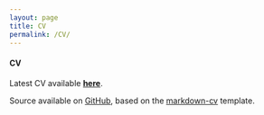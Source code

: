 ```yaml
---
layout: page
title: CV
permalink: /CV/
---
```


#### CV

Latest CV available **[here](https://lowiejiang.github.io/CV)**.

Source available on [GitHub](https://github.com/csianglim/markdown-cv/blob/gh-pages/index.md), based on the [markdown-cv](https://github.com/elipapa/markdown-cv) template.
